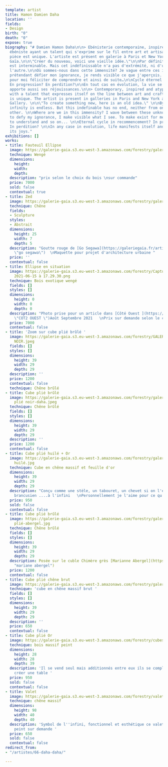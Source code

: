 ```yaml
---
template: artist
title: Hamon Damien Daha
location: ''
fields:
- Design
birth: "0"
death: "0"
expose: true
biography: "# Damien Hamon Daha\n\n> Ebénisterie contemporaine, inspirée et atypique\n\nDesigner
  ébéniste ayant un talent qui s'exprime sur le fil entre art et artisanat. Chaque
  pièce est unique. L'artiste est présent en galerie à Paris et New York et à la Galerie
  Gaïa.\n\n\"Créer du nouveau, voici une vieille idée.\"\n\nPar définition, l'infini
  est interminable. Mais cet indéfinissable n'a pas d'extrémité, ni d'un bout ni de
  l'autre.\n\nOù sommes-nous dans cette immensité? Je vague entre ces inconnus. En
  prétendant défier mon ignorance, je rends visible ce que j'aperçois. Faire exister
  pour moi féliciter de comprendre et ainsi de suite…\n\nCycle éternel en recommencement?
  En progression? En perdition?\n\nEn tout cas en évolution, la vie se manifeste et
  apporte aussi ses réjouissances.\n\n> Contemporary, inspired and atypical woodworking\n\nCabinetmaker
  with a talent that expresses itself on the line between art and craft. Each piece
  is unique. The artist is present in galleries in Paris and New York and at the Gaïa
  Gallery. \n\n\"To create something new, here is an old idea.\" \n\nBy definition,
  infinity is endless. But this indefinable has no end, neither from one end nor the
  other. \n\nWhere are we in this immensity? I wave between these unknowns. By claiming
  to defy my ignorance, I make visible what I see. To make exist for me congratulate
  to understand and so on... \n\nEternal cycle in recommencement? In progression?
  In perdition? \n\nIn any case in evolution, life manifests itself and also brings
  its joys."
exhibitions: []
works:
- title: Fauteuil Ellipse
  image: https://galerie-gaia.s3.eu-west-3.amazonaws.com/forestry/galerie-gaia-damien-hamon-ellipse.jpeg
  technique: Wengé
  dimensions:
    height: 
    width: 
    depth: 
  description: "prix selon le choix du bois \nsur commande"
  price: 7000
  sold: false
  contextual: true
- title: Zed
  image: https://galerie-gaia.s3.eu-west-3.amazonaws.com/forestry/galerie-gaia-daha-Zed.jpg
  technique: Chêne
  fields:
  - Sculpture
  styles:
  - Abstrait
  dimensions:
    height: 25
    width: 7
    depth: 5
  description: "Goutte rouge de [Go Segawa](https://galeriegaia.fr/artists/go-segawa/
    \"go segawa\")  \nMaquette pour projet d'architecture urbaine "
  price: ''
  contextual: false
- title: Ellipse en situation
  image: https://galerie-gaia.s3.eu-west-3.amazonaws.com/forestry/Capture d’écran
    2021-06-15 à 17.29.30.png
  technique: Bois exotique wengé
  fields: []
  styles: []
  dimensions:
    height: 0
    width: 0
    depth: 0
  description: "Photo prise pour un article dans [Côté Ouest ](https://www.cotemaison.fr/bois-nature/diaporama/a-pornichet-une-maison-galerie-refuge-pour-les-week-ends-et-les-vacances_34542.html
    \"COT2 OUEST \")Août Septembre 2021   \nPrix sur demande selon le choix du bois"
  price: 7000
  contextual: false
- title: 'Zoom sur cube plié brûlé '
  image: https://galerie-gaia.s3.eu-west-3.amazonaws.com/forestry/GALERIE-GAIA-DAHA-CUBLE
    NOIR.jpeg
  fields: []
  styles: []
  dimensions:
    height: 39
    width: 29
    depth: 29
  description: ''
  price: 1200
  contextual: false
  technique: Chêne brûlé
- title: Cube plié brûlé
  image: https://galerie-gaia.s3.eu-west-3.amazonaws.com/forestry/galerie-gaia-cuble
    plié noir-daha.jpeg
  technique: Chêne brûlé
  fields: []
  styles: []
  dimensions:
    height: 39
    width: 29
    depth: 29
  description: ''
  price: 1200
  contextual: false
- title: Cube plié huilé + Or
  image: https://galerie-gaia.s3.eu-west-3.amazonaws.com/forestry/galerie-gaia-damie-hamon-daha-cube
    huilé.jpg
  technique: Cube en chêne massif et feuille d'or
  dimensions:
    height: 39
    width: 29
    depth: 29
  description: "Conçu comme une stèle, un tabouret, un chevet si on l'empile il devient
    brancusien ....à l'infini   \nPersonnellement je l'aime pour ce qu'il est"
  price: 950
  sold: false
  contextual: false
- title: Cube plié brûlé
  image: https://galerie-gaia.s3.eu-west-3.amazonaws.com/forestry/galerie-gaia-daha-cube
    plié-abergel.jpg
  technique: Chêne brûlé
  fields: []
  styles: []
  dimensions:
    height: 39
    width: 29
    depth: 29
  description: Posée sur le cuble Chimère grès [Marianne Abergel](https://galeriegaia.fr/artists/marianne-abergel/
    "mariane abergel")
  price: 1200
  contextual: false
- title: Cube plié chêne brut
  image: https://galerie-gaia.s3.eu-west-3.amazonaws.com/forestry/galeriegaia-daha-cube-chene-brut.jpg
  technique: 'cube en chêne massif brut '
  fields: []
  styles: []
  dimensions:
    height: 39
    width: 29
    depth: 29
  description: ''
  price: 650
  contextual: false
- title: Cube plié Or
  image: https://galerie-gaia.s3.eu-west-3.amazonaws.com/forestry/cubes-plies.jpg
  technique: bois massif peint
  dimensions:
    height: 28
    width: 28
    depth: 39
  description: 'Il se vend seul mais additionnés entre eux ils se complètent pour
    créer une table '
  price: 950
  sold: false
  contextual: false
- title: Valet
  image: https://galerie-gaia.s3.eu-west-3.amazonaws.com/forestry/valet.jpg
  technique: chêne massif
  dimensions:
    height: 98
    width: 40
    depth: 40
  description: 'Symbol de l''infini, fonctionnel et esthétique ce valet peut-être
    peint sur demande '
  price: 650
  sold: false
  contextual: false
redirect_from:
- "/artistes/66-daha-daha/"

---
```

